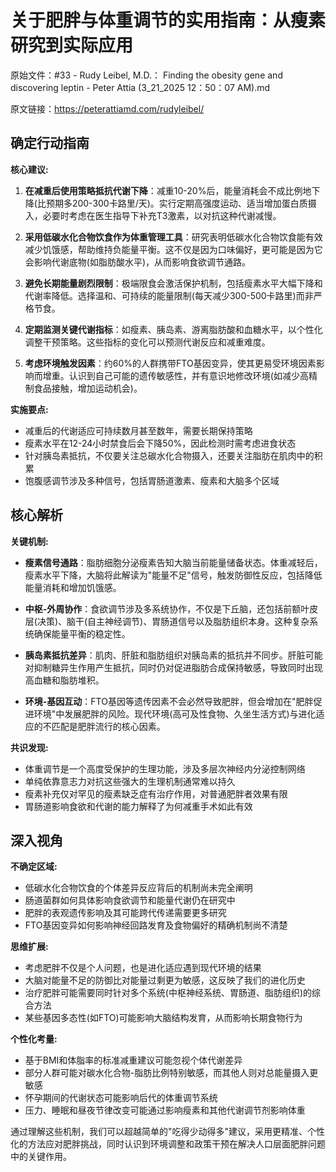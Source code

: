 # 关于肥胖与体重调节的实用指南：从瘦素研究到实际应用

原始文件：#33 - Rudy Leibel, M.D.： Finding the obesity gene and discovering leptin - Peter Attia (3_21_2025 12：50：07 AM).md

原文链接：https://peterattiamd.com/rudyleibel/

## 确定行动指南

**核心建议:**

1. **在减重后使用策略抵抗代谢下降**：减重10-20%后，能量消耗会不成比例地下降(比预期多200-300卡路里/天)。实行定期高强度运动、适当增加蛋白质摄入，必要时考虑在医生指导下补充T3激素，以对抗这种代谢减慢。

2. **采用低碳水化合物饮食作为体重管理工具**：研究表明低碳水化合物饮食能有效减少饥饿感，帮助维持负能量平衡。这不仅是因为口味偏好，更可能是因为它会影响代谢底物(如脂肪酸水平)，从而影响食欲调节通路。

3. **避免长期能量剧烈限制**：极端限食会激活保护机制，包括瘦素水平大幅下降和代谢率降低。选择温和、可持续的能量限制(每天减少300-500卡路里)而非严格节食。

4. **定期监测关键代谢指标**：如瘦素、胰岛素、游离脂肪酸和血糖水平，以个性化调整干预策略。这些指标的变化可以预测代谢反应和减重难度。

5. **考虑环境触发因素**：约60%的人群携带FTO基因变异，使其更易受环境因素影响而增重。认识到自己可能的遗传敏感性，并有意识地修改环境(如减少高精制食品接触，增加运动机会)。

**实施要点:**

- 减重后的代谢适应可持续数月甚至数年，需要长期保持策略
- 瘦素水平在12-24小时禁食后会下降50%，因此检测时需考虑进食状态
- 针对胰岛素抵抗，不仅要关注总碳水化合物摄入，还要关注脂肪在肌肉中的积累
- 饱腹感调节涉及多种信号，包括胃肠道激素、瘦素和大脑多个区域

## 核心解析

**关键机制:**

- **瘦素信号通路**：脂肪细胞分泌瘦素告知大脑当前能量储备状态。体重减轻后，瘦素水平下降，大脑将此解读为"能量不足"信号，触发防御性反应，包括降低能量消耗和增加饥饿感。

- **中枢-外周协作**：食欲调节涉及多系统协作，不仅是下丘脑，还包括前额叶皮层(决策)、脑干(自主神经调节)、胃肠道信号以及脂肪组织本身。这种复杂系统确保能量平衡的稳定性。

- **胰岛素抵抗差异**：肌肉、肝脏和脂肪组织对胰岛素的抵抗并不同步。肝脏可能对抑制糖异生作用产生抵抗，同时仍对促进脂肪合成保持敏感，导致同时出现高血糖和脂肪堆积。

- **环境-基因互动**：FTO基因等遗传因素不会必然导致肥胖，但会增加在"肥胖促进环境"中发展肥胖的风险。现代环境(高可及性食物、久坐生活方式)与进化适应的不匹配是肥胖流行的核心因素。

**共识发现:**

- 体重调节是一个高度受保护的生理功能，涉及多层次神经内分泌控制网络
- 单纯依靠意志力对抗这些强大的生理机制通常难以持久
- 瘦素补充仅对罕见的瘦素缺乏症有治疗作用，对普通肥胖者效果有限
- 胃肠道影响食欲和代谢的能力解释了为何减重手术如此有效

## 深入视角

**不确定区域:**

- 低碳水化合物饮食的个体差异反应背后的机制尚未完全阐明
- 肠道菌群如何具体影响食欲调节和能量代谢仍在研究中
- 肥胖的表观遗传影响及其可能跨代传递需要更多研究
- FTO基因变异如何影响神经回路发育及食物偏好的精确机制尚不清楚

**思维扩展:**

- 考虑肥胖不仅是个人问题，也是进化适应遇到现代环境的结果
- 大脑对能量不足的防御比对能量过剩更为敏感，这反映了我们的进化历史
- 治疗肥胖可能需要同时针对多个系统(中枢神经系统、胃肠道、脂肪组织)的综合方法
- 某些基因多态性(如FTO)可能影响大脑结构发育，从而影响长期食物行为

**个性化考量:**

- 基于BMI和体脂率的标准减重建议可能忽视个体代谢差异
- 部分人群可能对碳水化合物-脂肪比例特别敏感，而其他人则对总能量摄入更敏感
- 怀孕期间的代谢状态可能影响后代的体重调节系统
- 压力、睡眠和昼夜节律改变可能通过影响瘦素和其他代谢调节剂影响体重

通过理解这些机制，我们可以超越简单的"吃得少动得多"建议，采用更精准、个性化的方法应对肥胖挑战，同时认识到环境调整和政策干预在解决人口层面肥胖问题中的关键作用。